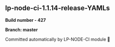 ## lp-node-ci-1.1.14-release-YAMLs

**Build number - 427**

**Branch: master**

 Committed automatically by LP-NODE-CI module :rocket: